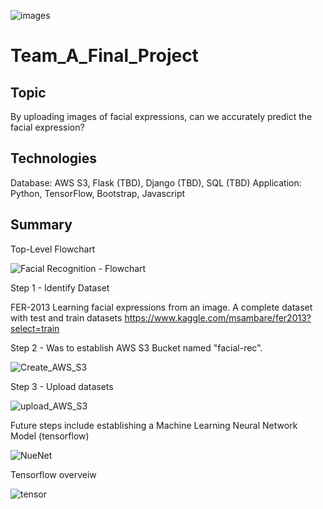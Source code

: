 ![images](https://user-images.githubusercontent.com/82338072/132055618-ee87eb28-685d-4431-bcb5-dc12ae43be3c.jpg)


# Team_A_Final_Project

## Topic 

By uploading images of facial expressions, can we accurately predict the facial expression?

## Technologies

Database: AWS S3, Flask (TBD), Django (TBD), SQL (TBD) 
Application: Python, TensorFlow, Bootstrap, Javascript

## Summary

Top-Level Flowchart

![Facial Recognition - Flowchart](https://user-images.githubusercontent.com/82338072/132050994-06e3405b-c708-4134-be27-8534c3f94dde.png)

Step 1 - Identify Dataset  

FER-2013 Learning facial expressions from an image. A complete dataset with test and train datasets 
https://www.kaggle.com/msambare/fer2013?select=train

Step 2 - Was to establish AWS S3 Bucket named "facial-rec".

![Create_AWS_S3](https://user-images.githubusercontent.com/82338072/132053698-40ea2aa3-5ee3-4659-a82e-3456ad78a31c.png)


Step 3 - Upload datasets

![upload_AWS_S3](https://user-images.githubusercontent.com/82338072/132055101-cd3591d7-1405-4f6b-a5b8-cab37aed1d83.png)


Future steps include establishing a Machine Learning Neural Network Model (tensorflow)

![NueNet](https://user-images.githubusercontent.com/82338072/132054511-8dcc8362-0530-4655-89dc-f59c41d0e57f.png)

Tensorflow overveiw 

![tensor](https://user-images.githubusercontent.com/82338072/132055417-31def71c-b43f-42ec-beb5-06dffccefd34.png)



